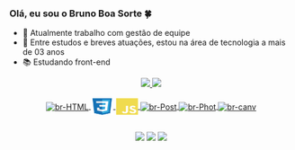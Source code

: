 ### Olá, eu sou o Bruno Boa Sorte 🍀

- 🔭 Atualmente trabalho com gestão de equipe
- 🌱 Entre estudos e breves atuações, estou na área de tecnologia a mais de 03 anos 
- 📚 Estudando front-end 

<div align="center">
  <a href="https://github.com/Bruno-BoaSorte">
  <img height="150em" src="https://github-readme-stats.vercel.app/api?username=Bruno-BoaSorte&show_icons=true&theme=gruvbox&include_all_commits=true&count_private=true"/>
  <img height="150em" src="https://github-readme-stats.vercel.app/api/top-langs/?username=Bruno-BoaSorte&layout=compact&langs_count=7&theme=gruvbox"/>
</div>
  
<div align="center" style="display: inline_block"><br>
  <img align="center" alt="br-HTML" height="30" width="40" src="https://cdn.jsdelivr.net/gh/devicons/devicon/icons/html5/html5-original.svg" />
  <img align="center" alt="br-CSS" height="30" width="40" src="https://raw.githubusercontent.com/devicons/devicon/master/icons/css3/css3-original.svg">
  <img align="center" alt="br-Js" height="30" width="40" src="https://raw.githubusercontent.com/devicons/devicon/master/icons/javascript/javascript-plain.svg">
  <img align="center" alt="br-Post" height="30" width="40" src="https://cdn.jsdelivr.net/gh/devicons/devicon/icons/postgresql/postgresql-original.svg" />
  <img align="center" alt="br-Phot" height="30" width="40" src="https://cdn.jsdelivr.net/gh/devicons/devicon/icons/photoshop/photoshop-line.svg" />
  <img align="center" alt="br-canv" height="30" width="40" src="https://cdn.jsdelivr.net/gh/devicons/devicon/icons/canva/canva-original.svg" />
 </div>
  
  ##

<div align="center">
  <a href="https://www.linkedin.com/in/brunoboasorte/" target="_blank"><img src="https://img.shields.io/badge/-LinkedIn-%230077B5?style=for-the-badge&logo=linkedin&logoColor=white" target="_blank"></a> 
  <a href="https://instagram.com/brunojvasconcelos" target="_blank"><img src="https://img.shields.io/badge/-Instagram-%23E4405F?style=for-the-badge&logo=instagram&logoColor=white" target="_blank"></a>
  <a href="mailto:brunojvboasorte@gmail.com"><img src="https://img.shields.io/badge/Gmail-D14836?style=for-the-badge&logo=gmail&logoColor=white"></a>

</div>
